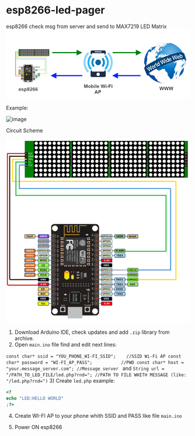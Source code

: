 # esp8266-led-pager
esp8266 check msg from server and send to MAX7219 LED Matrix
![image](https://github.com/sw3nlab/esp8266-led-pager/blob/master/title.png)

Example:

![image](https://github.com/sw3nlab/esp8266-led-pager/blob/master/esp-led-pager.gif)

Circuit Scheme

![image](https://github.com/sw3nlab/esp8266-led-pager/blob/master/pager.png)

1) Download  Arduino IDE, check updates and add `.zip` library from archive.
2) Open `main.ino` file find and edit next lines:

`
const char* ssid = "YOU_PHONE_WI-FI_SSID";    //SSID Wi-Fi AP
const char* password = "WI-FI_AP_PASS";           //PWD
const char* host = "your.message_server.com"; //Message server 
`
and
`
String url = "/PATH_TO_LED_FILE/led.php?rnd="; //PATH TO FILE WHITH MESSAGE (like: "/led.php?rnd=")
`
3) Create `led.php` example:
 ```php
 <?
 echo "LED:HELLO WORLD"
 ;?>
 ```
 
 4) Create WI-FI AP to your phone whith SSID and PASS like file `main.ino`
 
 5) Power ON esp8266
